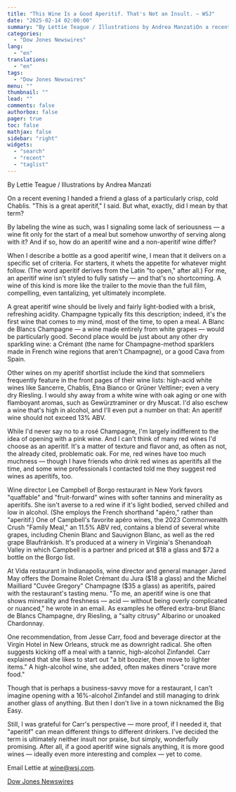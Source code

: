```yaml
---
title: "This Wine Is a Good Aperitif. That's Not an Insult. — WSJ"
date: "2025-02-14 02:00:00"
summary: "By Lettie Teague / Illustrations by Andrea ManzatiOn a recent evening I handed a friend a glass of a particularly crisp, cold Chablis. \"This is a great aperitif,\" I said. But what, exactly, did I mean by that term?By labeling the wine as such, was I signaling some lack of..."
categories:
  - "Dow Jones Newswires"
lang:
  - "en"
translations:
  - "en"
tags:
  - "Dow Jones Newswires"
menu: ""
thumbnail: ""
lead: ""
comments: false
authorbox: false
pager: true
toc: false
mathjax: false
sidebar: "right"
widgets:
  - "search"
  - "recent"
  - "taglist"
---
```


By Lettie Teague / Illustrations by Andrea Manzati

On a recent evening I handed a friend a glass of a particularly crisp, cold Chablis. "This is a great aperitif," I said. But what, exactly, did I mean by that term?

By labeling the wine as such, was I signaling some lack of seriousness — a wine fit only for the start of a meal but somehow unworthy of serving along with it? And if so, how do an aperitif wine and a non-aperitif wine differ?

When I describe a bottle as a good aperitif wine, I mean that it delivers on a specific set of criteria. For starters, it whets the appetite for whatever might follow. (The word aperitif derives from the Latin "to open," after all.) For me, an aperitif wine isn't styled to fully satisfy — and that's no shortcoming. A wine of this kind is more like the trailer to the movie than the full film, compelling, even tantalizing, yet ultimately incomplete.

A great aperitif wine should be lively and fairly light-bodied with a brisk, refreshing acidity. Champagne typically fits this description; indeed, it's the first wine that comes to my mind, most of the time, to open a meal. A Blanc de Blancs Champagne — a wine made entirely from white grapes — would be particularly good. Second place would be just about any other dry sparkling wine: a Crémant (the name for Champagne-method sparklers made in French wine regions that aren't Champagne), or a good Cava from Spain.

Other wines on my aperitif shortlist include the kind that sommeliers frequently feature in the front pages of their wine lists: high-acid white wines like Sancerre, Chablis, Etna Bianco or Grüner Veltliner; even a very dry Riesling. I would shy away from a white wine with oak aging or one with flamboyant aromas, such as Gewürztraminer or dry Muscat. I'd also eschew a wine that's high in alcohol, and I'll even put a number on that: An aperitif wine should not exceed 13% ABV.

While I'd never say no to a rosé Champagne, I'm largely indifferent to the idea of opening with a pink wine. And I can't think of many red wines I'd choose as an aperitif. It's a matter of texture and flavor and, as often as not, the already cited, problematic oak. For me, red wines have too much muchness — though I have friends who drink red wines as aperitifs all the time, and some wine professionals I contacted told me they suggest red wines as aperitifs, too.

Wine director Lee Campbell of Borgo restaurant in New York favors "quaffable" and "fruit-forward" wines with softer tannins and minerality as aperitifs. She isn't averse to a red wine if it's light bodied, served chilled and low in alcohol. (She employs the French shorthand "apéro," rather than "aperitif.) One of Campbell's favorite apéro wines, the 2023 Commonwealth Crush "Family Meal," an 11.5% ABV red, contains a blend of several white grapes, including Chenin Blanc and Sauvignon Blanc, as well as the red grape Blaufränkish. It's produced at a winery in Virginia's Shenandoah Valley in which Campbell is a partner and priced at $18 a glass and $72 a bottle on the Borgo list.

At Vida restaurant in Indianapolis, wine director and general manager Jared May offers the Domaine Rolet Crémant du Jura ($18 a glass) and the Michel Mailliard "Cuvée Gregory" Champagne ($35 a glass) as aperitifs, paired with the restaurant's tasting menu. "To me, an aperitif wine is one that shows minerality and freshness — acid — without being overly complicated or nuanced," he wrote in an email. As examples he offered extra-brut Blanc de Blancs Champagne, dry Riesling, a "salty citrusy" Albarino or unoaked Chardonnay.

One recommendation, from Jesse Carr, food and beverage director at the Virgin Hotel in New Orleans, struck me as downright radical. She often suggests kicking off a meal with a tannic, high-alcohol Zinfandel. Carr explained that she likes to start out "a bit boozier, then move to lighter items." A high-alcohol wine, she added, often makes diners "crave more food."

Though that is perhaps a business-savvy move for a restaurant, I can't imagine opening with a 16%-alcohol Zinfandel and still managing to drink another glass of anything. But then I don't live in a town nicknamed the Big Easy.

Still, I was grateful for Carr's perspective — more proof, if I needed it, that "aperitif" can mean different things to different drinkers. I've decided the term is ultimately neither insult nor praise, but simply, wonderfully promising. After all, if a good aperitif wine signals anything, it is more good wines — ideally even more interesting and complex — yet to come.

Email Lettie at wine@wsj.com.

[Dow Jones Newswires](https://www.tradingview.com/news/DJN_DN20250213012902:0/)
